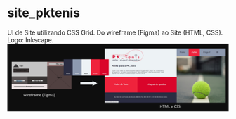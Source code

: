 # site_pktenis
UI de Site utilizando CSS Grid.
Do wireframe (Figma) ao Site (HTML, CSS). Logo: Inkscape.
![](https://github.com/Pedrocfms/site_pktenis/blob/master/img/imagem_site.jpg)
